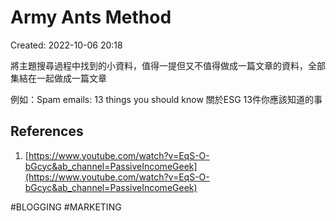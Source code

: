 # Army Ants Method
Created: 2022-10-06 20:18

將主題搜尋過程中找到的小資料，值得一提但又不值得做成一篇文章的資料，全部集結在一起做成一篇文章

例如：Spam emails: 13 things you should know 關於ESG 13件你應該知道的事

## References
1. [https://www.youtube.com/watch?v=EqS-O-bGcyc&ab_channel=PassiveIncomeGeek](https://www.youtube.com/watch?v=EqS-O-bGcyc&ab_channel=PassiveIncomeGeek)

#BLOGGING 
#MARKETING 
